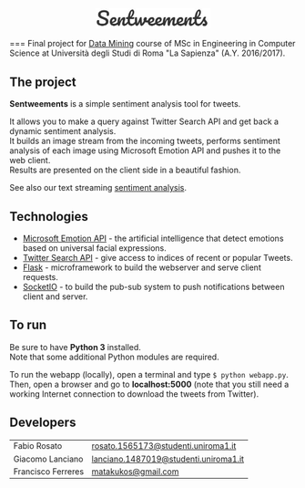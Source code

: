 <p align="center"><img src="img/logo.JPG"width=40%/></p>

===
Final project for [Data Mining](http://aris.me/index.php/data-mining-2016) course of MSc in Engineering in Computer Science
at Università degli Studi di Roma "La Sapienza" (A.Y. 2016/2017).

## The project
**Sentweements** is a simple sentiment analysis tool for tweets.

It allows you to make a query against Twitter Search API and get back
a dynamic sentiment analysis.  
It builds an image stream from the incoming tweets, performs sentiment analysis of each image using 
Microsoft Emotion API and pushes it to the web client.  
Results are presented on the client side in a beautiful fashion.

See also our text streaming [sentiment analysis](https://github.com/giacomolanciano/sentweements).

## Technologies
- [Microsoft Emotion API](https://www.microsoft.com/cognitive-services/en-us/emotion-api) - the artificial intelligence that detect emotions based on universal facial expressions.
- [Twitter Search API](https://dev.twitter.com/rest/public) - give access to indices of recent or popular Tweets.
- [Flask](http://flask.pocoo.org/) - microframework to build the webserver and serve client requests.
- [SocketIO](http://socket.io/) - to build the pub-sub system to push notifications between client and server.

## To run
Be sure to have **Python 3** installed.  
Note that some additional Python modules are required.

To run the webapp (locally), open a terminal and type `$ python webapp.py`. Then, open a browser and go to
**localhost:5000**  (note that you still need a working Internet connection to download the tweets from Twitter).

## Developers

|                  |                                     |
|------------------|-------------------------------------|  
|Fabio Rosato      |rosato.1565173@studenti.uniroma1.it  |  
|Giacomo Lanciano  |lanciano.1487019@studenti.uniroma1.it|  
|Francisco Ferreres|matakukos@gmail.com                  |   
